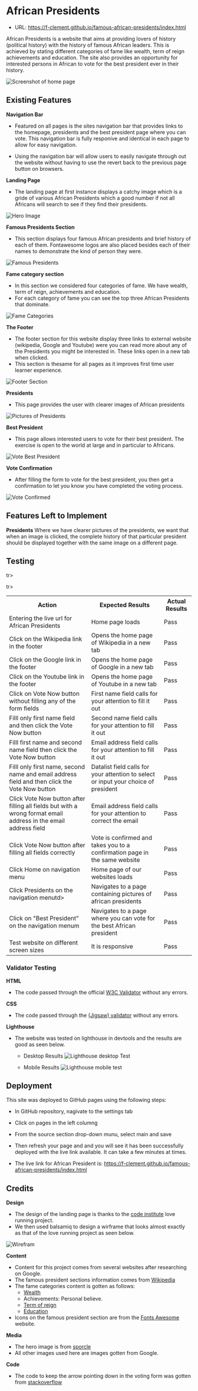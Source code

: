 # African Presidents
   + URL: https://f-clement.github.io/famous-african-presidents/index.html

African Presidents is a website that aims at providing lovers of history (political history) with the history of famous African leaders. This is achieved by stating different categories of fame like wealth, term of reign achievements and education.  The site also provides an opportunity for interested persons in African to vote for the best president ever in their history. 

![Screenshot of home page](/assets/images/home-page.png)

## Existing Features
**Navigation Bar**
+ Featured on all pages is the sites navigation bar that provides links to the homepage, presidents and the best president page where you can vote. This navigation bar is fully responive and identical in each page to allow for easy navigation.

+ Using the navigation bar will allow users to easily navigate through out the website without having to use the revert back to the previous page button on browsers.

**Landing Page**

+ The landing page at first instance displays a catchy image which is a gride of various African Presidents which a good number if not all Africans will search to see if they find their presidents.

![Hero Image](/assets/images/hero-image.png)

**Famous Presidents Section**
+ This section displays four famous African presidents and brief history of each of them. 
Fontawesome logos are also placed besides each of their names to demonstrate the kind of person they were.

![Famous Presidents](/assets/images/famous-presidents.png)

**Fame category section**

+ In this section we considered four categories of fame. We have wealth, term of reign, achievements and education.
+ For each category of fame you can see the top three African Presidents that dominate.

![Fame Categories](/assets/images/fame-categories.png)

**The Footer**

+ The footer section for this website display three links to external website (wikipedia, Google and Youtube) were you can read more about any of the Presidents you might be interested in. These links open in a new tab when clicked.
+ This section is thesame for all pages as it improves first time user learner experience.

![Footer Section](/assets/images/footer.png)

**Presidents**
+ This page provides the user with clearer images of African presidents

![Pictures of Presidents](/assets/images/presidents.png)

**Best President**

+ This page allows interested users to vote for their best president. The exercise is open to the world at large and in particular to Africans.

![Vote Best President](/assets/images/best-president.png)

**Vote Confirmation**
+ After filling the form to vote for the best president, you then get a confirmation to let you know you have completed the voting process.

![Vote Confirmed](/assets/images/confirmation.png)

## Features Left to Implement

**Presidents**
Where we have clearer pictures of the presidents, we want that when an image is clicked, the complete history of that particular president should be displayed together with the same image on a different page.

## Testing

<table>
<tr>
<th> Action</th>
<th>Expected Results</th>
<th>Actual Results</th>
</tr>

<tr>
<td>Entering the live url for African Presidents</td>
<td>Home page loads</td>
<td>Pass</td>
</tr>

<tr>
<td>Click on the Wikipedia link in the footer</td>
<td>Opens the home page of Wikipedia in a new tab</td>
<td>Pass</td>
</tr>

tr>
<td>Click on the Google link in the footer</td>
<td>Opens the home page of Google in a new tab</td>
<td>Pass</td>
</tr>

tr>
<td>Click on the Youtube link in the footer</td>
<td>Opens the home page of Youtube in a new tab</td>
<td>Pass</td>
</tr>


<tr>
<td>Click on Vote Now button without filling any of the form fields</td>
<td>First name field calls for your attention to fill it out</td>
<td>Pass</td>
</tr>

<tr>
<td>Filll only first name field and then click the Vote Now button</td>
<td>Second name field calls for your attention to fill it out</td>
<td>Pass</td>
</tr>

<tr>
<td>Filll first name and second name field then click the Vote Now button</td>
<td>Email address field calls for your attention to fill it out</td>
<td>Pass</td>
</tr>

<tr>
<td>Filll only first name, second name and email address field and then click the Vote Now button</td>
<td>Datalist field calls for your attention to select or input your choice of president</td>
<td>Pass</td>
</tr>

<tr>
<td>Click Vote Now button after filling all fields but with a wrong format email address in the email address field</td>
<td>Email address field calls for your attention to correct the email</td>
<td>Pass</td>
</tr>

<tr>
<td>Click Vote Now button after filling all fields correctly</td>
<td>Vote is confirmed and takes you to a confirmation page in the same website</td>
<td>Pass</td>
</tr>

<tr>
<td>Click Home on navigation menu</td>
<td>Home page of our websites loads</td>
<td>Pass</td>
</tr>

<tr>
<td>Click Presidents on the navigation menutd>
<td>Navigates to a page containing pictures of african presidents</td>
<td>Pass</td>
</tr>

<tr>
<td>Click on "Best President" on the navigation menum</td>
<td>Navigates to a page where you can vote for the best African president</td>
<td>Pass</td>
</tr>

<tr>
<td>Test website on different screen sizes</td>
<td>It is responsive</td>
<td>Pass</td>
</tr>

</table>

### Validator Testing
**HTML**
+ The code passed through the official [W3C Validator](https://validator.w3.org/nu/?doc=https%3A%2F%2Ff-clement.github.io%2Ffamous-african-presidents%2Findex.html) without any errors.

**CSS**
+ The code passed through the [(Jigsaw) validator](https://jigsaw.w3.org/css-validator/validator?uri=https%3A%2F%2Ff-clement.github.io%2Ffamous-african-presidents%2Findex.html&profile=css3svg&usermedium=all&warning=1&vextwarning=&lang=en) without any errors.


**Lighthouse**
+ The website was tested on lighthouse in devtools and the results are good as seen below.
  + Desktop Results
![Lighthouse desktop Test](/assets/images/lighthouse-test.png)

  + Mobile Results
![Lighthouse mobile test](/assets/images/lighouse-mobile.png)

## Deployment
This site was deployed to GitHub pages using the following steps:
+ In GitHub repository, nagivate to the settings tab
+ Click on pages in the left columng 
+ From the source section drop-down munu, select main and save
+ Then refresh your page and and you will see it has been successfully deployed with the live link available. It can take a few minutes at times.

+ The live link for African President is: https://f-clement.github.io/famous-african-presidents/index.html

## Credits

**Design**
+ The design of the landing page is thanks to the [code institute](https://code-institute-org.github.io/love-running-2.0/index.html) love running project.
+ We then used balsamiq to design a wirframe that looks almost exactly as that of the love running project as seen below.

![Wirefram](/assets/images/wireframe.png)

**Content**
+ Content for this project comes from several websites after researching on Google.
+ The famous president sections information comes from [Wikipedia](https://www.wikipedia.org/)
+ The fame categories content is gotten as follows:
  + [Wealth](https://peakng.com/richest-presidents-in-africa/)
  + Achievements: Personal believe.
  + [Term of reign](https://furtherafrica.com/2022/08/13/7-africas-longest-serving-presidents/)
  + [Education](https://www.nairaland.com/2162675/robert-mugabe-tops-most-educated)
+ Icons on the famous president section are from the [Fonts Awesome](https://fontawesome.com/icons) website.

**Media**
+ The hero image is from [sporcle](https://www.sporcle.com/games/OneoftheBhoys/20th-century-african-leader-click)
+ All other images used here are images gotten from Google.

**Code**
+ The code to keep the arrow pointing down in the voting form was gotten from [stackoverflow](https://stackoverflow.com/questions/35196782/how-to-make-datalist-arrow-to-be-always-visible)
